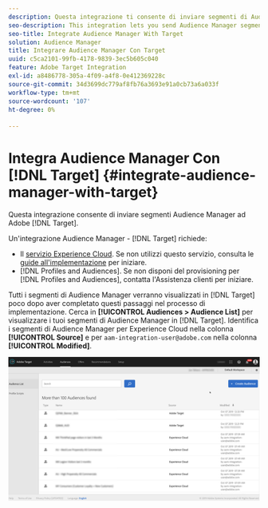 ```yaml
---
description: Questa integrazione ti consente di inviare segmenti di Audience Manager a Target.
seo-description: This integration lets you send Audience Manager segments to Target.
seo-title: Integrate Audience Manager With Target
solution: Audience Manager
title: Integrare Audience Manager Con Target
uuid: c5ca2101-99fb-4178-9839-3ec5b605c040
feature: Adobe Target Integration
exl-id: a8486778-305a-4f09-a4f8-0e412369228c
source-git-commit: 34d3699dc779af8fb76a3693e91a0cb73a6a033f
workflow-type: tm+mt
source-wordcount: '107'
ht-degree: 0%

---
```


# Integra Audience Manager Con [!DNL Target] {#integrate-audience-manager-with-target}

Questa integrazione consente di inviare segmenti Audience Manager ad Adobe [!DNL Target].

Un&#39;integrazione Audience Manager - [!DNL Target] richiede:

* Il [servizio Experience Cloud](https://experienceleague.adobe.com/docs/id-service/using/home.html). Se non utilizzi questo servizio, consulta le [guide all&#39;implementazione](https://experienceleague.adobe.com/docs/id-service/using/implementation/implementation-guides.html) per iniziare.
* [!DNL Profiles and Audiences]. Se non disponi del provisioning per [!DNL Profiles and Audiences], contatta l&#39;Assistenza clienti per iniziare.

Tutti i segmenti di Audience Manager verranno visualizzati in [!DNL Target] poco dopo aver completato questi passaggi nel processo di implementazione. Cerca in **[!UICONTROL Audiences > Audience List]** per visualizzare i tuoi segmenti di Audience Manager in [!DNL Target]. Identifica i segmenti di Audience Manager per Experience Cloud nella colonna **[!UICONTROL Source]** e per `aam-integration-user@adobe.com` nella colonna **[!UICONTROL Modified]**.

![](../assets/target.png)
